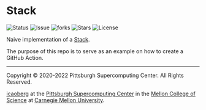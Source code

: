 # Stack
![Status](https://github.com/icaoberg/python-example-stack/actions/workflows/main.yml/badge.svg)
![Issue](https://img.shields.io/github/issues/icaoberg/python-example-stack)
![forks](https://img.shields.io/github/forks/icaoberg/python-example-stack)
![Stars](https://img.shields.io/github/stars/icaoberg/python-example-stack)
![License](https://img.shields.io/github/license/icaoberg/python-example-stack)

Naive implementation of a [Stack](https://en.wikipedia.org/wiki/Stack_(abstract_data_type)).

The purpose of this repo is to serve as an example on how to create a GitHub Action.

---
Copyright © 2020-2022 Pittsburgh Supercomputing Center. All Rights Reserved.

[icaoberg](http://www.andrew.cmu.edu/~icaoberg) at the [Pittsburgh Supercomputing Center](http://www.psc.edu) in the [Mellon College of Science](https://www.cmu.edu/mcs/) at [Carnegie Mellon University](http://www.cmu.edu).
